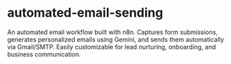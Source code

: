 # automated-email-sending
An automated email workflow built with n8n. Captures form submissions, generates personalized emails using Gemini, and sends them automatically via Gmail/SMTP. Easily customizable for lead nurturing, onboarding, and business communication.
